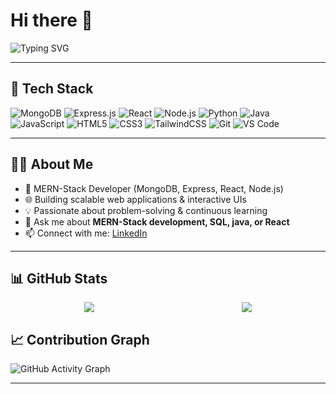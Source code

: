 # Hi there 👋

![Typing SVG](https://readme-typing-svg.herokuapp.com?size=30&color=F75C7E&center=true&vCenter=true&width=500&lines=Rohan+Srivastava;MERN+Stack+Developer;Problem+Solver)

---

## 🚀 Tech Stack

![MongoDB](https://img.shields.io/badge/MongoDB-47A248?style=for-the-badge&logo=mongodb&logoColor=white)
![Express.js](https://img.shields.io/badge/Express.js-000000?style=for-the-badge&logo=express&logoColor=white)
![React](https://img.shields.io/badge/React-20232A?style=for-the-badge&logo=react&logoColor=61DAFB)
![Node.js](https://img.shields.io/badge/Node.js-339933?style=for-the-badge&logo=node.js&logoColor=white)
![Python](https://img.shields.io/badge/Python-3776AB?style=for-the-badge&logo=python&logoColor=white)
![Java](https://img.shields.io/badge/Java-007396?style=for-the-badge&logo=java&logoColor=white)
![JavaScript](https://img.shields.io/badge/JavaScript-F7DF1E?style=for-the-badge&logo=javascript&logoColor=black)
![HTML5](https://img.shields.io/badge/HTML5-E34F26?style=for-the-badge&logo=html5&logoColor=white)
![CSS3](https://img.shields.io/badge/CSS3-1572B6?style=for-the-badge&logo=css3&logoColor=white)
![TailwindCSS](https://img.shields.io/badge/Tailwind_CSS-38B2AC?style=for-the-badge&logo=tailwind-css&logoColor=white)
![Git](https://img.shields.io/badge/GIT-E44C30?style=for-the-badge&logo=git&logoColor=white)
![VS Code](https://img.shields.io/badge/VS%20Code-0078d7?style=for-the-badge&logo=visual-studio-code&logoColor=white)

---

## 👨‍💻 About Me

- 🚀 MERN-Stack Developer (MongoDB, Express, React, Node.js)
- 🌐 Building scalable web applications & interactive UIs  
- 💡 Passionate about problem-solving & continuous learning  
- 💬 Ask me about **MERN-Stack development, SQL, java, or React**  
- 📫 Connect with me: [LinkedIn](https://www.linkedin.com/in/rohan214)

---

## 📊 GitHub Stats
<div style="display: flex; justify-content: space-around; align-items: center;">
  <img src="https://github-stats-alpha.vercel.app/api?username=Rohan-214&cc=22272e&tc=37BCF6&ic=fff&bc=0000" />
  <img src="https://github-readme-stats.vercel.app/api/top-langs/?username=Rohan-214&layout=compact&theme=radical" />
</div>


## 📈 Contribution Graph

![GitHub Activity Graph](https://github-readme-activity-graph.vercel.app/graph?username=Rohan-214&theme=react-dark)

---




<!--
**Rohan-214/Rohan-214** is a ✨ _special_ ✨ repository because its `README.md` (this file) appears on your GitHub profile.
![GitHub Activity Graph](https://github-readme-activity-graph.vercel.app/graph?username=YOUR_USERNAME&theme=react-dark)


Here are some ideas to get you started:

- 🔭 I’m currently working on ...
- 🌱 I’m currently learning ...
- 👯 I’m looking to collaborate on ...
- 🤔 I’m looking for help with ...
- 💬 Ask me about ...
- 📫 How to reach me: ...
- 😄 Pronouns: ...
- ⚡ Fun fact: ...
-->

